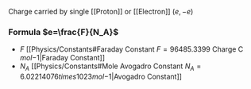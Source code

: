 Charge carried by single [[Proton]] or [[Electron]] $(e,-e)$
### Formula $e=\frac{F}{N_A}$
- $F$ [[Physics/Constants#Faraday Constant $F=96485.3399$ Charge C $mol {-1}$|Faraday Constant]]
- $N_A$ [[Physics/Constants#Mole Avogadro Constant $N_A=6.02214076 times10 {23}mol {-1}$|Avogadro Constant]]
